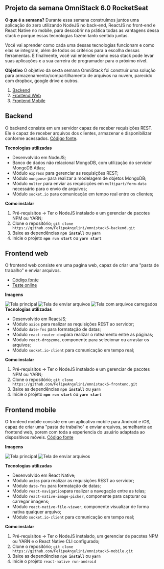 ## **Projeto da semana OmniStack 6.0 RocketSeat**

**O que é a semana?**
Durante essa semana construímos juntos uma aplicação do zero utilizando NodeJS no back-end, ReactJS no front-end e React Native no mobile, para descobrir na prática todas as vantagens dessa stack e porque essas tecnologias fazem tanto sentido juntas.

Você vai aprender como cada uma dessas tecnologias funcionam e como elas se integram, além de todos os critérios para a escolha dessas ferramentas. E finalmente, você vai entender como essa stack pode levar suas aplicações e a sua carreira de programador para o próximo nível.

**Objetivo**
O objetivo da sexta semana OmniStack foi construir uma solução para armazenamento/compartilhamento de arquivos na nuvem, parecido com dropbox, google drive e outros.

1. [Backend](#backend)
2. [Frontend Web](#web)
3. [Frontend Mobile](#mobile)

## Backend <a name="backend"></a>
 O backend consiste em um servidor capaz de receber requisições REST. Ele é capaz de receber arquivos dos clientes, armazenar e disponibilizar conforme acessados. 
  [Código fonte](https://github.com/FelipeAngelini/omnistack6-backend).
 
**Tecnologias utilizadas**
 - Desenvolvido em NodeJS;
 - Banco de dados não relacional MongoDB, com utilização do servidor MongoDB Atlas;
 - Módulo `express` para gerenciar as requisições REST;
 - Módulo `mongoose` para realizar a modelagem de objetos MongoDB;
 - Módulo `multer` para enviar as requisições em `multipart/form-data` necessário para o envio de arquivos;
 - Módulo `socket.io` para comunicação em tempo real entre os clientes;
 
 **Como instalar**
 1. Pré-requisitos -> Ter o NodeJS instalado e um gerenciar de pacotes NPM ou YARN;
 2. Clone o repositório;
````git clone https://github.com/FelipeAngelini/omnistack6-backend.git````
3. Baixe as dependências
**````npm install````** ou **````yarn````** 
4. Inicie o projeto
**````npm run start````** ou **````yarn start````** 
 
## Frontend web <a name="web"></a>
O frontend web consiste em uma pagina web, capaz de criar uma "pasta de trabalho" e enviar arquivos.
- [Código fonte](https://github.com/FelipeAngelini/omnistack6-frontend)
- [Teste online](https://omnistack-frontend-angelini.herokuapp.com/)

**Imagens**

![Tela principal](https://raw.githubusercontent.com/FelipeAngelini/omnistack6-frontend/master/images/image1.png)
![Tela de enviar arquivos](https://raw.githubusercontent.com/FelipeAngelini/omnistack6-frontend/master/images/image2.png)
![Tela com arquivos carregados](https://raw.githubusercontent.com/FelipeAngelini/omnistack6-frontend/master/images/image3.png)
**Tecnologias utilizadas**

 - Desenvolvido em ReactJS;
 - Módulo `axios` para realizar as requisições REST ao servidor;
 - Módulo `date-fns` para formatação de datas;
 - Módulo `react-router-dom`para realizar o roteamento entre as páginas;
 - Módulo `react-dropzone`, componente para selecionar ou arrastar os arquivos;
 - Módulo `socket.io·client` para comunicação em tempo real;
 
 **Como instalar**
 1. Pré-requisitos -> Ter o NodeJS instalado e um gerenciar de pacotes NPM ou YARN;
 2. Clone o repositório;
````git clone https://github.com/FelipeAngelini/omnistack6-frontend.git````
3. Baixe as dependências
**````npm install````** ou **````yarn````** 
4. Inicie o projeto
**````npm run start````** ou **````yarn start````** 

## Frontend mobile <a name="mobile"></a>
O frontend mobile consiste em um aplicativo mobile para Android e iOS, capaz de criar uma "pasta de trabalho" e enviar arquivos, semelhante ao frontend web, porem com toda a experiencia do usuário adaptada ao dispositivos móveis.
[Código fonte](https://github.com/FelipeAngelini/omnistack6-mobile)

**Imagens**

![Tela principal](https://raw.githubusercontent.com/FelipeAngelini/omnistack6-mobile/master/images/image1.png)
![Tela de enviar arquivos](https://raw.githubusercontent.com/FelipeAngelini/omnistack6-mobile/master/images/image2.png)

**Tecnologias utilizadas**

 - Desenvolvido em React Native;
 - Módulo `axios` para realizar as requisições REST ao servidor;
 - Módulo `date-fns` para formatação de datas;
 - Módulo `react-navigation`para realizar a navegação entre as telas;
 - Módulo `react-native-image-picker`, componente para capturar ou carregar imagens;
 - Módulo `react-native-file-viewer`, componente visualizar de forma nativa qualquer arquivo;  
 - Módulo `socket.io·client` para comunicação em tempo real;
 
 **Como instalar**
1. Pré-requisitos -> Ter o NodeJS instalado, um gerenciar de pacotes NPM ou YARN e o  React Native CLI configurado;
2. Clone o repositório;
````git clone https://github.com/FelipeAngelini/omnistack6-mobile.git````
3. Baixe as dependências
**````npm install````** ou **````yarn````** 
4. Inicie o projeto
````react-native run-android```` 
